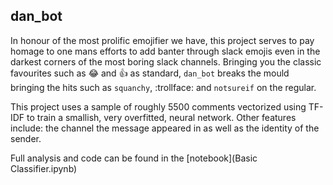 ## dan_bot

In honour of the most prolific emojifier we have, this project serves to pay homage to one mans efforts to add banter through slack emojis even in the darkest corners of the most boring slack channels. Bringing you the classic favourites such as :joy: and :+1: as standard, `dan_bot` breaks the mould bringing the hits such as `squanchy`, :trollface: and `notsureif` on the regular.

This project uses a sample of roughly 5500 comments vectorized using TF-IDF to train a smallish, very overfitted, neural network. Other features include: the channel the message appeared in as well as the identity of the sender.

Full analysis and code can be found in the [notebook](Basic Classifier.ipynb)




